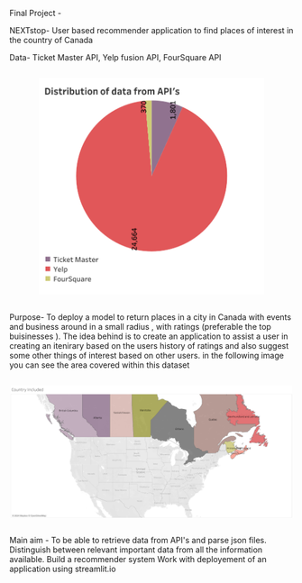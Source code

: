 Final Project - 

NEXTstop-	User based recommender application to find places of interest in the country of Canada

Data- 
	Ticket Master API,  Yelp fusion API, FourSquare API 
 
<div style="display: flex; justify-content: center;">
    <p align="center">
        <img src="Data/Image/API%20distribution%20DB.png" width="400">
    </p>
</div>

Purpose-
	 To deploy a model to return places in a city in Canada with events and business around in a small radius , with ratings (preferable the top buisinesses ). The idea behind is to create an application to assist a user in creating an itenirary  based on the users history of ratings and also suggest some other things of interest based on other users.
  in the following image you can see the area covered within this dataset 

  <div style="display: flex; justify-content: center;">
    <p align="center">
        <img src="Data/Image/Country Included.png" width="500">
    </p>
</div>

  

Main aim - 
	To be able to retrieve data from API's and parse json files. Distinguish between relevant important data from all the information available. 
	Build a recommender system 
	Work with deployement of an application using streamlit.io

 
